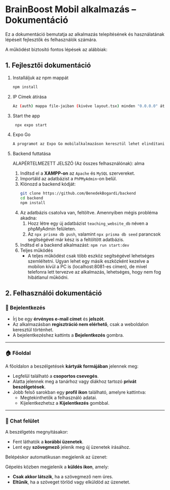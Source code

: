 # BrainBoost Mobil alkalmazás – Dokumentáció

Ez a dokumentáció bemutatja az alkalmazás telepítésének és használatának lépéseit fejlesztők és felhasználók számára.

A működést biztosító fontos lépések az alábbiak:

## 1. Fejlesztői dokumentáció

1. Installáljuk az npm mappát

   ```bash
   npm install
   ```
2. IP Címek átírása
   ```bash
   Az (auth) mappa file-jaiban (kivéve layout.tsx) minden "0.0.0.0" átírása szükséges az aktuális IPv4 címre.
   ```
   
3. Start the app

   ```bash
    npx expo start
   ```
   
4. Expo Go
   ```bash
   A programot az Expo Go mobilalkalmazáson keresztül lehet elindítani a QR kód(konzolon jelenik meg) vagy az URL("exp://...") segítségével.
   ```

5. Backend futtatása <br>

   ALAPÉRTELMEZETT JELSZÓ (Az összes felhasználónak): alma
   
   1. Indítsd el a **XAMPP-on** az `Apache` és `MySQL` szervereket.
   2. Importáld az adatbázist a `PhPMyAdmin`-on belül.
   3. Klónozd a backend kódját:
      ```bash
      git clone https://github.com/BenedekBogardi/backend
      cd backend
      npm install
      ```
   4. Az adatbázis csatolva van, feltöltve. Amennyiben mégis probléma akadna:
      1. Hozz létre egy új adatbázist `teaching_website_db` néven a phpMyAdmin felületen.
      2. Az `npx prisma db push`, valamint `npx prisma db seed` parancsok segítségével már kész is a feltöltött adatbázis.
   5. Indítsd el a backend alkalmazást: `npm run start:dev`
   6. Teljes működés
      - A teljes működést csak több eszköz segítségével lehetséges szemléltetni. Ugyan lehet egy másik eszközként kezelve a mobilon kívül a PC is (localhost:8081-es címen), de mivel telefonra lett tervezve az alkalmazás, lehetséges, hogy nem fog hibátlanul működni.

## 2. Felhasználói dokumentáció

### 🔐 Bejelentkezés

- Írj be egy **érvényes e-mail címet** és **jelszót**.
- Az alkalmazásban **regisztráció nem elérhető**, csak a weboldalon keresztül történhet.
- A bejelentkezéshez kattints a **Bejelentkezés** gombra.

---

### 🏠 Főoldal

A főoldalon a beszélgetések **kártyák formájában** jelennek meg:

- Legfelül található a **csoportos csevegés**.
- Alatta jelennek meg a tanárhoz vagy diákhoz tartozó **privát beszélgetések**.
- Jobb felső sarokban egy **profil ikon** található, amelyre kattintva:
  - Megtekinthetők a felhasználó adatai.
  - Kijelentkezhetsz a **Kijelentkezés** gombbal.

---

### 💬 Chat felület

A beszélgetés megnyitásakor:

- Fent láthatók a **korábbi üzenetek**.
- Lent egy **szövegmező** jelenik meg új üzenetek írásához.

Belépéskor automatikusan megjelenik az üzenet:

Gépelés közben megjelenik a **küldés ikon**, amely:

- **Csak akkor látszik**, ha a szövegmező nem üres.
- **Eltűnik**, ha a szöveget törlöd vagy elküldöd az üzenetet.



